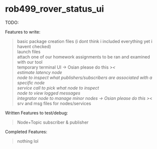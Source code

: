 # rob499_rover_status_ui  


TODO:  

Features to write:
>basic package creation files (i dont think i included everything yet i havent checked)  
>launch files  
  >attach one of our homework assignments to be ran and examined with our tool  
>temporary terminal UI -> Osian please do this >_<  
>estimate latency node  
>node to inspect what publishers/subscribers are associated with a specific node  
>service call to pick what node to inspect  
>node to view logged messages  
>integrator node to manage minor nodes -> Osian please do this >_<   
>srv and msg files for nodes/services  
  



Written Features to test/debug:  
>Node+Topic subscriber & publisher  
  



Completed Features:  
>nothing lol  
